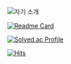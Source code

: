 ![자기 소개](https://capsule-render.vercel.app/api?type=soft&height=200&color=gradient&text=hello%20world!&fontAlign=50)

[![Readme Card](https://github-readme-stats.vercel.app/api/pin/?username=anuraghazra&repo=github-readme-stats)](https://github.com/Gieuun)

[![Solved.ac Profile](http://mazassumnida.wtf/api/v2/generate_badge?boj=gieuun)](https://solved.ac/gieuun/)

[![Hits](https://hits.seeyoufarm.com/api/count/incr/badge.svg?url=https%3A%2F%2Fgithub.com%2FGieuun&count_bg=%2379C83D&title_bg=%23555555&icon=ello.svg&icon_color=%23E2EC67&title=hits&edge_flat=false)](https://hits.seeyoufarm.com)
